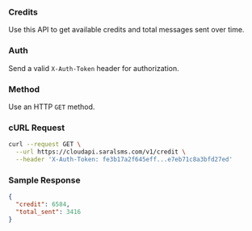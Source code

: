 ### Credits
Use this API to get available credits and total messages sent over time.

### Auth
Send a valid `X-Auth-Token` header for authorization.

### Method
Use an HTTP `GET` method.

### cURL Request
```bash
curl --request GET \
  --url https://cloudapi.saralsms.com/v1/credit \
  --header 'X-Auth-Token: fe3b17a2f645eff...e7eb71c8a3bfd27ed'
```

### Sample Response
```json
{
  "credit": 6584,
  "total_sent": 3416
}
```